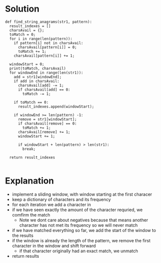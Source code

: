 # Solution
```
def find_string_anagrams(str1, pattern):
  result_indexes = []
  charsAvail = {};
  toMatch = 0;
  for i in range(len(pattern)):
    if pattern[i] not in charsAvail:
      charsAvail[pattern[i]] = 0;
      toMatch += 1;
    charsAvail[pattern[i]] += 1;

  windowStart = 0;
  print(toMatch, charsAvail)
  for windowEnd in range(len(str1)):
    add = str1[windowEnd];
    if add in charsAvail:
      charsAvail[add] -= 1;
      if charsAvail[add] == 0:
        toMatch -= 1;

    if toMatch == 0:
      result_indexes.append(windowStart);
    
    if windowEnd >= len(pattern) -1:
      remove = str1[windowStart];
      if charsAvail[remove] == 0:
        toMatch += 1;
      charsAvail[remove] += 1;
      windowStart += 1;

      if windowStart + len(pattern) > len(str1):
        break;

  return result_indexes


```
# Explanation
- implement a sliding window, with window starting at the first characer
- keep a dictionary of characters and its frequency
- for each iteration we add a character in
- if we have seen exactly the amount of the character requried, we comfirm the match
  - Note we dont care about negatives because that means another character has not met its frequency so we will never match
- if we have matched everything so far, we add the start of the window to the results
- if the window is already the length of the pattern, we remove the first character in the window and shift forward
  - if that character originally had an exact match, we unmatch
- return results
